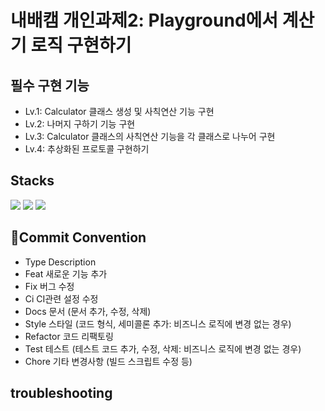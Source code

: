 # 내배캠 개인과제2: Playground에서 계산기 로직 구현하기

## 필수 구현 기능
- Lv.1: Calculator 클래스 생성 및 사칙연산 기능 구현
- Lv.2: 나머지 구하기 기능 구현
- Lv.3: Calculator 클래스의 사칙연산 기능을 각 클래스로 나누어 구현
- Lv.4: 추상화된 프로토콜 구현하기



## Stacks
<img src="https://img.shields.io/badge/Swift-F05138?style=flat&logo=swift&logoColor=white"/></a>
<img src="https://img.shields.io/badge/Git-F05032?style=flat&logo=git&logoColor=white"/></a>
<img src="https://img.shields.io/badge/GitHub-181717?style=flat&logo=github&logoColor=white"/></a>



## Commit Convention

- Type	Description
- Feat	새로운 기능 추가
- Fix	버그 수정
- Ci	CI관련 설정 수정
- Docs	문서 (문서 추가, 수정, 삭제)
- Style	스타일 (코드 형식, 세미콜론 추가: 비즈니스 로직에 변경 없는 경우)
- Refactor	코드 리팩토링
- Test	테스트 (테스트 코드 추가, 수정, 삭제: 비즈니스 로직에 변경 없는 경우)
- Chore	기타 변경사항 (빌드 스크립트 수정 등)



## troubleshooting

